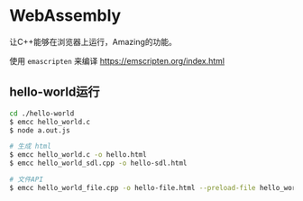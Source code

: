 WebAssembly 
============

让C++能够在浏览器上运行，Amazing的功能。    

使用 `emascripten` 来编译  https://emscripten.org/index.html        



hello-world运行
---------------

```sh
cd ./hello-world
$ emcc hello_world.c
$ node a.out.js

# 生成 html
$ emcc hello_world.c -o hello.html
$ emcc hello_world_sdl.cpp -o hello-sdl.html

# 文件API
$ emcc hello_world_file.cpp -o hello-file.html --preload-file hello_world_file.txt
```